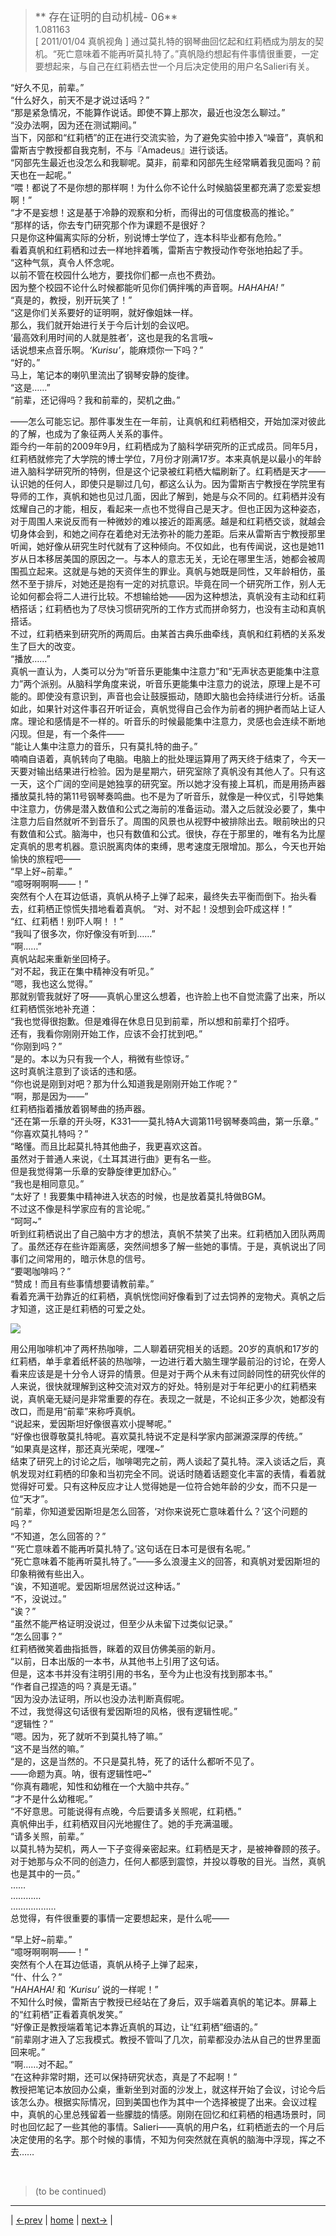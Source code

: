 > <big> ** 存在证明的自动机械- 06** </big>  
> 1.081163  
> [ 2011/01/04 真帆视角 ] 通过莫扎特的钢琴曲回忆起和红莉栖成为朋友的契机。“死亡意味着不能再听莫扎特了。”真帆隐约想起有件事情很重要，一定要想起来，与自己在红莉栖去世一个月后决定使用的用户名Salieri有关。  

“好久不见，前辈。”  
“什么好久，前天不是才说过话吗？”  
“那是紧急情况，不能算作说话。即使不算上那次，最近也没怎么聊过。”  
“没办法啊，因为还在测试期间。”  
当下，冈部和“红莉栖”的正在进行交流实验，为了避免实验中掺入“噪音”，真帆和雷斯吉宁教授都自我克制，不与『Amadeus』进行谈话。  
“冈部先生最近也没怎么和我聊呢。莫非，前辈和冈部先生经常瞒着我见面吗？前天也在一起呢。”  
“喂！都说了不是你想的那样啊！为什么你不论什么时候脑袋里都充满了恋爱妄想啊！”  
“才不是妄想！这是基于冷静的观察和分析，而得出的可信度极高的推论。”  
“那样的话，你去专门研究那个作为课题不是很好？  
 只是你这种偏离实际的分析，别说博士学位了，连本科毕业都有危险。”  
看着真帆和红莉栖和过去一样地拌着嘴，雷斯吉宁教授动作夸张地拍起了手。  
“这种气氛，真令人怀念呢。  
 以前不管在校园什么地方，要找你们都一点也不费劲。  
 因为整个校园不论什么时候都能听见你们俩拌嘴的声音啊。*HAHAHA!* ”  
“真是的，教授，别开玩笑了！”  
“这是你们关系要好的证明啊，就好像姐妹一样。  
 那么，我们就开始进行关于今后计划的会议吧。  
 ‘最高效利用时间的人就是胜者’，这也是我的名言哦~  
 话说想来点音乐啊。*‘Kurisu’*，能麻烦你一下吗？”  
“好的。”  
马上，笔记本的喇叭里流出了钢琴安静的旋律。  
“这是……”  
“前辈，还记得吗？我和前辈的，契机之曲。”  

——怎么可能忘记。那件事发生在一年前，让真帆和红莉栖相交，开始加深对彼此的了解，也成为了象征两人关系的事件。  
距今约一年前的2009年9月，红莉栖成为了脑科学研究所的正式成员。同年5月，红莉栖就修完了大学院的博士学位，7月份才刚满17岁。本来真帆是以最小的年龄进入脑科学研究所的特例，但是这个记录被红莉栖大幅刷新了。红莉栖是天才——认识她的任何人，即使只是聊过几句，都这么认为。因为雷斯吉宁教授在学院里有导师的工作，真帆和她也见过几面，因此了解到，她是与众不同的。红莉栖并没有炫耀自己的才能，相反，看起来一点也不觉得自己是天才。但也正因为这种姿态，对于周围人来说反而有一种微妙的难以接近的距离感。越是和红莉栖交谈，就越会切身体会到，和她之间存在着绝对无法弥补的能力差距。后来从雷斯吉宁教授那里听闻，她好像从研究生时代就有了这种倾向。不仅如此，也有传闻说，这也是她11岁从日本移居美国的原因之一。与本人的意志无关，无论在哪里生活，她都会被周围孤立起来。这就是与她的天资伴生的罪业。真帆与她既是同性，又年龄相仿，虽然不至于排斥，对她还是抱有一定的对抗意识。毕竟在同一个研究所工作，别人无论如何都会将二人进行比较。不想输给她——因为这种想法，真帆没有主动和红莉栖搭话；红莉栖也为了尽快习惯研究所的工作方式而拼命努力，也没有主动和真帆搭话。  
不过，红莉栖来到研究所的两周后。由某首古典乐曲牵线，真帆和红莉栖的关系发生了巨大的改变。  
“播放……”  
真帆一直认为，人类可以分为“听音乐更能集中注意力”和“无声状态更能集中注意力”两个派别。从脑科学角度来说，听音乐更能集中注意力的说法，原理上是不可能的。即使没有意识到，声音也会让鼓膜振动，随即大脑也会持续进行分析。话虽如此，如果针对这件事召开听证会，真帆觉得自己会作为前者的拥护者而站上证人席。理论和感情是不一样的。听音乐的时候最能集中注意力，灵感也会连续不断地闪现。但是，有一个条件——  
“能让人集中注意力的音乐，只有莫扎特的曲子。”  
喃喃自语着，真帆转向了电脑。电脑上的批处理运算用了两天终于结束了，今天一天要对输出结果进行检验。因为是星期六，研究室除了真帆没有其他人了。只有这一天，这个广阔的空间是她独享的研究室。所以她才没有接上耳机，而是用扬声器播放莫扎特的第11号钢琴奏鸣曲。也不是为了听音乐，就像是一种仪式，引导她集中注意力，仿佛是潜入数值和公式之海前的准备运动。潜入之后就没必要了，集中注意力后自然就听不到音乐了。周围的风景也从视野中被排除出去。眼前映出的只有数值和公式。脑海中，也只有数值和公式。很快，存在于那里的，唯有名为比屋定真帆的思考机器。意识脱离肉体的束缚，思考速度无限增加。那么，今天也开始愉快的旅程吧——  
“早上好~前辈。”  
“噫呀啊啊啊——！”  
突然有个人在耳边低语，真帆从椅子上弹了起来，最终失去平衡而倒下。抬头看去，红莉栖正惊慌失措地看着真帆。 
“对、对不起！没想到会吓成这样！”  
“红、红莉栖！别吓人啊！！”  
“我叫了很多次，你好像没有听到……”  
“啊……”  
真帆站起来重新坐回椅子。  
“对不起，我正在集中精神没有听见。”  
“嗯，我也这么觉得。”  
那就别管我就好了呀——真帆心里这么想着，也许脸上也不自觉流露了出来，所以红莉栖慌张地补充道：  
“我也觉得很抱歉。但是难得在休息日见到前辈，所以想和前辈打个招呼。  
 还有，我看你刚刚开始工作，应该不会打扰到吧。”  
“你刚到吗？”  
“是的。本以为只有我一个人，稍微有些惊讶。”  
这时真帆注意到了谈话的违和感。  
“你也说是刚到对吧？那为什么知道我是刚刚开始工作呢？”  
“啊，那是因为——”  
红莉栖指着播放着钢琴曲的扬声器。  
“还在第一乐章的开头呀，K331——莫扎特A大调第11号钢琴奏鸣曲，第一乐章。”  
“你喜欢莫扎特吗？”  
“略懂。而且比起莫扎特其他曲子，我更喜欢这首。  
 虽然对于普通人来说，《土耳其进行曲》更有名一些。  
 但是我觉得第一乐章的安静旋律更加舒心。”  
“我也是相同意见。”  
“太好了！我要集中精神进入状态的时候，也是放着莫扎特做BGM。  
 不过这不像是科学家应有的言论呢。”  
“呵呵~”  
听到红莉栖说出了自己脑中方才的想法，真帆不禁笑了出来。红莉栖加入团队两周了。虽然还存在些许距离感，突然间想多了解一些她的事情。于是，真帆说出了同事们之间常用的，暗示休息的信号。  
“要喝咖啡吗？”  
“赞成！而且有些事情想要请教前辈。”  
看着充满干劲靠近的红莉栖，真帆恍惚间好像看到了过去饲养的宠物犬。真帆之后才知道，这正是红莉栖的可爱之处。  

![](../pics/0080-1.png)

用公用咖啡机冲了两杯热咖啡，二人聊着研究相关的话题。20岁的真帆和17岁的红莉栖，单手拿着纸杯装的热咖啡，一边进行着大脑生理学最前沿的讨论，在旁人看来应该是是十分令人讶异的情景。但是对于两个从未有过同龄同性的研究伙伴的人来说，很快就理解到这种交流对双方的好处。特别是对于年纪更小的红莉栖来说，真帆毫无疑问是非常重要的存在。表现之一就是，不论纠正多少次，她都没有改口，而是用“前辈”来称呼真帆。  
“说起来，爱因斯坦好像很喜欢小提琴呢。”  
“好像也很尊敬莫扎特呢。喜欢莫扎特说不定是科学家内部渊源深厚的传统。”  
“如果真是这样，那还真光荣呢，嘿嘿~”  
结束了研究上的讨论之后，咖啡喝完之前，两人谈起了莫扎特。深入谈话之后，真帆发现对红莉栖的印象和当初完全不同。说话时随着话题变化丰富的表情，看着就觉得好可爱。只有这种反应才让人觉得她是一位符合她年龄的少女，而不只是一位“天才”。  
“前辈，你知道爱因斯坦是怎么回答，‘对你来说死亡意味着什么？’这个问题的吗？”  
“不知道，怎么回答的？”  
“‘死亡意味着不能再听莫扎特了。’这句话在日本可是很有名呢。”  
“死亡意味着不能再听莫扎特了。”——多么浪漫主义的回答，和真帆对爱因斯坦的印象稍微有些出入。  
“诶，不知道呢。爱因斯坦居然说过这种话。”  
“不，没说过。”  
“诶？”  
“虽然不能严格证明没说过，但至少从未留下过类似记录。”  
“怎么回事？”  
红莉栖微笑着曲指抵唇，眯着的双目仿佛美丽的新月。  
“以前，日本出版的一本书，从其他书上引用了这句话。  
 但是，这本书并没有注明引用的书名，至今为止也没有找到那本书。”  
“作者自己捏造的吗？真是无语。”  
“因为没办法证明，所以也没办法判断真假呢。  
 不过，我觉得这句话很有爱因斯坦的风格，很有逻辑性呢。”  
“逻辑性？”  
“嗯。因为，死了就听不到莫扎特了嘛。”  
“这不是当然的嘛。”  
“是的，这是当然的。不只是莫扎特，死了的话什么都听不见了。  
 ——命题为真。呐，很有逻辑性吧~”  
“你真有趣呢，知性和幼稚在一个大脑中共存。”  
“才不是什么幼稚呢。”  
“不好意思。可能说得有点晚，今后要请多关照呢，红莉栖。”  
真帆伸出手，红莉栖双目闪光地握住了。她的手充满温暖。  
“请多关照，前辈。”  
以莫扎特为契机，两人一下子变得亲密起来。红莉栖是天才，是被神眷顾的孩子。对于她那与众不同的创造力，任何人都感到震惊，并投以尊敬的目光。当然，真帆也是其中的一员。”  
……  
…………  
………………  
总觉得，有件很重要的事情一定要想起来，是什么呢——  

“早上好~前辈。”  
“噫呀啊啊啊——！”  
突然有个人在耳边低语，真帆从椅子上弹了起来，  
“什、什么？”  
“*HAHAHA!* 和 *‘Kurisu’* 说的一样呢！”  
不知什么时候，雷斯吉宁教授已经站在了身后，双手端着真帆的笔记本。屏幕上的“红莉栖”正看着真帆发笑。”  
“好像正是教授端着笔记本靠近真帆的耳边，让“红莉栖”细语的。”  
“前辈刚才进入了忘我模式。教授不管叫了几次，前辈都没办法从自己的世界里面回来呢。”  
“啊……对不起。”  
“在这种非常时期，还可以保持研究状态，真是了不起啊！”  
教授把笔记本放回办公桌，重新坐到对面的沙发上，就这样开始了会议，讨论今后该怎么办。根据实际情况，回到美国也作为其中一个选择被提了出来。会议过程中，真帆的心里总残留着一些朦胧的情感。刚刚在回忆和红莉栖的相遇场景时，同时也回忆起了一些其他的事情。Salieri——真帆的用户名，红莉栖逝去的一个月后决定使用的名字。那个时候的事情，不知为何突然就在真帆的脑海中浮现，挥之不去……  


<br/>

> (to be continued)
---

| [←prev](./0079) | [home](../../) | [next→](./0081) |
